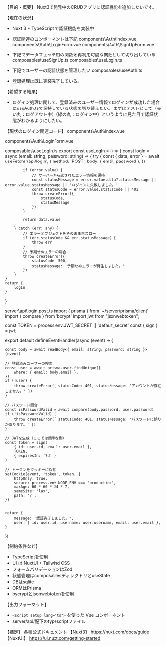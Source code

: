 【目的・概要】
Nuxt3で開発中のCRUDアプリに認証機能を追加したいです。

【現在の状況】
- Nuxt 3 + TypeScript で認証機能を実装中
- 認証関連のコンポーネントは下記
components\Auth\index.vue
components\Auth\LoginForm.vue
components\Auth\SignUpForm.vue

- 下記でデータフェッチ用の関数を再利用可能な関数として切り出している
composables\useSignUp.ts
composables\useLogIn.ts

- 下記でユーザーの認証状態を管理したい
composables\useAuth.ts

- 登録処理は既に実装完了している。

【希望する結果】
- ログイン処理に関して、登録済みのユーザー情報でログインが成功した場合にuseAuth.tsで保持している状態を切り替えたい。
まずはテストとして（赤い丸：ログアウト中）（緑の丸：ログイン中）というように見た目で認証状態がわかるようにしたい。

【現状のログイン関連コード】
components\Auth\index.vue
<script setup lang="ts">
import type { TabsItem } from '@nuxt/ui'

const items = [
    {
        label: 'ログイン',
        // description: 'Make changes to your account here. Click save when you\'re done.',
        icon: 'i-lucide-lock',
        slot: 'Login' as const
    },
    {
        label: 'アカウント作成',
        // description: 'Change your password here. After saving, you\'ll be logged out.',
        icon: 'i-lucide-user',
        slot: 'SignUp' as const
    }
] satisfies TabsItem[]
</script>

<template>
    <UTabs :items="items" variant="pill" class="gap-4 max-w-md m-auto" :ui="{ trigger: 'grow' }">
        <template #Login>
            <AuthLoginForm class="flex flex-col items-center" />
        </template>

        <template #SignUp>
            <AuthSignUpForm class="flex flex-col items-center" />
        </template>
    </UTabs>
</template>

components\Auth\LoginForm.vue
<script setup lang="ts">
import * as z from 'zod'
import type { FormSubmitEvent } from '@nuxt/ui'

// Zod初期化の記述
const schema = z.object({
    email: z.string().email('Invalid email'),
    password: z.string().min(6, 'Must be at least 6 characters')
})

type Schema = z.output<typeof schema>

const state = reactive<Partial<Schema>>({
    email: undefined,
    password: undefined
})

// フォーム送信後のミニポップアップ
const toast = useToast()

// 登録処理のハンドラー

const { logIn } = useLogIn()

const onSubmit = async (event: FormSubmitEvent<Schema>) => {
    try {
        console.table(event.data)

        await logIn(event.data.email, event.data.password)

        toast.add({ title: 'Success', description: 'ログインしました。', color: 'success' })
    } catch (err: any) {
        toast.add({ title: 'ログイン失敗', description: err.statusMessage || 'エラーが発生しました', color: 'error' })
    }
}
</script>

<template>
    <UForm :schema="schema" :state="state" class="space-y-4" @submit.prevent="onSubmit">
        <UFormField label="メールアドレス" name="email">
            <UInput v-model="state.email" />
        </UFormField>

        <UFormField label="パスワード" name="password">
            <UInput v-model="state.password" type="password" />
        </UFormField>

        <UButton type="submit">
            ログイン
        </UButton>
    </UForm>
</template>

composables\useLogIn.ts
export const useLogIn = () => {
    const logIn = async (email: string, password: string) => {
        try {
            const { data, error } = await useFetch('/api/login', {
                method: 'POST',
                body: {
                    email,
                    password
                },
            })

            if (error.value) {
                // サーバーから返されたエラー情報を保持
                const statusMessage = error.value.data?.statusMessage || error.value.statusMessage || 'ログインに失敗しました。'
                const statusCode = error.value.statusCode || 401
                throw createError({
                    statusCode,
                    statusMessage
                })
            }

            return data.value

        } catch (err: any) {
            // エラーオブジェクトをそのまま再スロー
            if (err.statusCode && err.statusMessage) {
                throw err
            }
            // 予期せぬエラーの場合
            throw createError({
                statusCode: 500,
                statusMessage: '予期せぬエラーが発生しました。'
            })
        }
    }
    return {
        logIn
    }
}

server\api\login.post.ts
import { prisma } from '~/server/prisma/client'
import { compare } from 'bcrypt'
import jwt from "jsonwebtoken";

const TOKEN = process.env.JWT_SECRET || 'default_secret'
const { sign } = jwt;

export default defineEventHandler(async (event) => {

    const body = await readBody<{ email: string; password: string }>(event)

    // 登録済みユーザーの検索
    const user = await prisma.user.findUnique({
        where: { email: body.email },
    })
    if (!user) {
        throw createError({ statusCode: 401, statusMessage: 'アカウントが存在しません。' })
    }

    // パスワード照合
    const isPasswordValid = await compare(body.password, user.password)
    if (!isPasswordValid) {
        throw createError({ statusCode: 401, statusMessage: 'パスワードに誤りがあります。' })
    }

    // JWTを生成（ここでは簡単な例）
    const token = sign(
        { id: user.id, email: user.email },
        TOKEN,
        { expiresIn: '7d' }
    )

    // トークンをクッキーに保存
    setCookie(event, 'token', token, {
        httpOnly: true,
        secure: process.env.NODE_ENV === 'production',
        maxAge: 60 * 60 * 24 * 7,
        sameSite: 'lax',
        path: '/',
    })


    return {
        message: '認証完了しました。',
        user: { id: user.id, username: user.username, email: user.email },
    }

})

【制約条件など】
- TypeScriptを使用
- UI は NuxtUI + Tailwind CSS
- フォームバリデーションはZod
- 状態管理はcomposablesディレクトリとuseState
- DBはsqlite
- ORMはPrisma
- bycryptとjsonwebtokenを使用

【出力フォーマット】
- `<script setup lang="ts">` を使った Vue コンポーネント
- server/api/配下のtypescriptファイル



【補足】
各種公式ドキュメント
【Nuxt3】
https://nuxt.com/docs/guide
【NuxtUI】
https://ui.nuxt.com/getting-started
